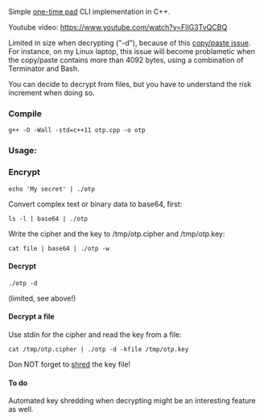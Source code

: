 Simple [one-time pad](https://en.wikipedia.org/wiki/One-time_pad) CLI implementation in C++.

Youtube video: https://www.youtube.com/watch?v=FlIG3TvQCBQ

Limited in size when decrypting ("-d"), because of this
[copy/paste issue](https://stackoverflow.com/questions/22886167/read-a-string-of-length-greater-than-4096-bytes-from-stdin-in-c).
For instance, on my Linux laptop, this issue will become problametic when the copy/paste contains more than 4092 bytes, using a combination of Terminator and Bash.

You can decide to decrypt from files, but you have to understand the risk increment when doing so.

### Compile

````
g++ -O -Wall -std=c++11 otp.cpp -o otp
````

### Usage:

### Encrypt

````
echo 'My secret' | ./otp
````

Convert complex text or binary data to base64, first:

````
ls -l | base64 | ./otp
````

Write the cipher and the key to /tmp/otp.cipher and /tmp/otp.key:

````
cat file | base64 | ./otp -w
````

#### Decrypt

````
./otp -d
````

(limited, see above!)

#### Decrypt a file

Use stdin for the cipher and read the key from a file:

````
cat /tmp/otp.cipher | ./otp -d -kfile /tmp/otp.key
````

Don NOT forget to [shred](https://en.wikipedia.org/wiki/Shred_(Unix)) the key file!

#### To do

Automated key shredding when decrypting might be an interesting feature as well.
